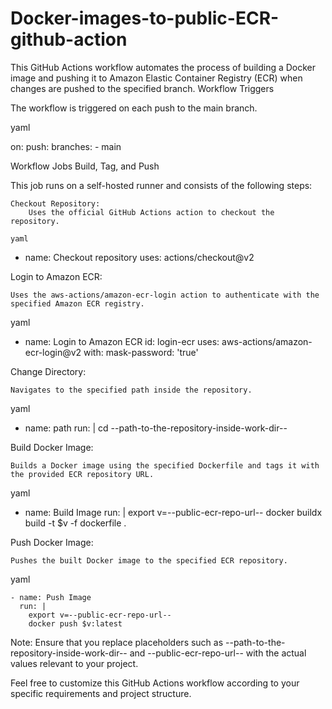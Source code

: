 # Docker-images-to-public-ECR-github-action

This GitHub Actions workflow automates the process of building a Docker image and pushing it to Amazon Elastic Container Registry (ECR) when changes are pushed to the specified branch.
Workflow Triggers

The workflow is triggered on each push to the main branch.

yaml

on:
  push:
    branches:
      - main

Workflow Jobs
Build, Tag, and Push

This job runs on a self-hosted runner and consists of the following steps:

    Checkout Repository:
        Uses the official GitHub Actions action to checkout the repository.

    yaml

- name: Checkout repository
  uses: actions/checkout@v2

Login to Amazon ECR:

    Uses the aws-actions/amazon-ecr-login action to authenticate with the specified Amazon ECR registry.

yaml

- name: Login to Amazon ECR
  id: login-ecr
  uses: aws-actions/amazon-ecr-login@v2
  with:
    mask-password: 'true'

Change Directory:

    Navigates to the specified path inside the repository.

yaml

- name: path
  run: |
    cd --path-to-the-repository-inside-work-dir--

Build Docker Image:

    Builds a Docker image using the specified Dockerfile and tags it with the provided ECR repository URL.

yaml

- name: Build Image
  run: |
    export v=--public-ecr-repo-url--
    docker buildx build -t $v -f dockerfile .

Push Docker Image:

    Pushes the built Docker image to the specified ECR repository.

yaml

    - name: Push Image
      run: |
        export v=--public-ecr-repo-url--
        docker push $v:latest

Note: Ensure that you replace placeholders such as --path-to-the-repository-inside-work-dir-- and --public-ecr-repo-url-- with the actual values relevant to your project.

Feel free to customize this GitHub Actions workflow according to your specific requirements and project structure.